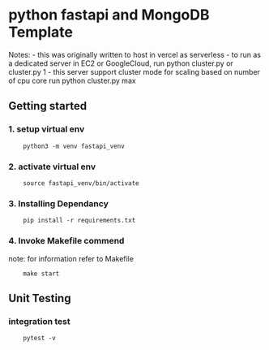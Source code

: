 # python fastapi and MongoDB Template
Notes:
    - this was originally written to host in vercel as serverless
    - to run as a dedicated server in EC2 or GoogleCloud, run python cluster.py or cluster.py 1
    - this server support cluster mode for scaling based on number of cpu core run python cluster.py max

## Getting started
### 1. setup virtual env
```shell
    python3 -m venv fastapi_venv
```

### 2. activate virtual env
```shell
    source fastapi_venv/bin/activate
```
### 3. Installing Dependancy
```shell
    pip install -r requirements.txt 
```

### 4. Invoke Makefile commend
note: for information refer to Makefile 
```shell
    make start
```


## Unit Testing
### integration test
```shell
    pytest -v
```